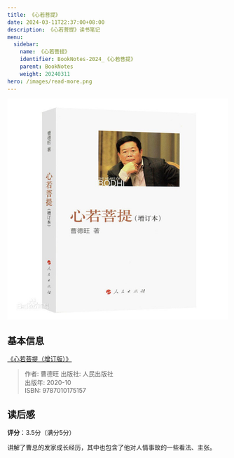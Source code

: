 ```yaml
---
title: 《心若菩提》
date: 2024-03-11T22:37:00+08:00
description: 《心若菩提》读书笔记
menu:
  sidebar:
    name: 《心若菩提》
    identifier: BookNotes-2024_《心若菩提》
    parent: BookNotes
    weight: 20240311
hero: /images/read-more.png
---
```


![ ](/posts/BookNotes/images/心若菩提.jpeg)

## 基本信息
[《心若菩提（增订版）》](https://book.douban.com/subject/30785386/)

> 作者: 曹德旺 
> 出版社: 人民出版社  
> 出版年: 2020-10  
> ISBN: 9787010175157

## 读后感

**评分**：3.5分（满分5分）

讲解了曹总的发家成长经历，其中也包含了他对人情事故的一些看法、主张。

